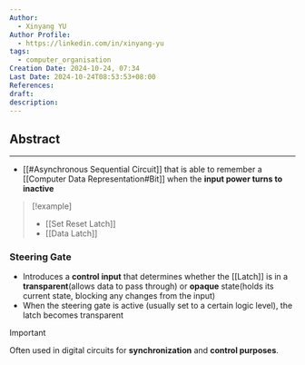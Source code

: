 ```yaml
---
Author:
  - Xinyang YU
Author Profile:
  - https://linkedin.com/in/xinyang-yu
tags:
  - computer_organisation
Creation Date: 2024-10-24, 07:34
Last Date: 2024-10-24T08:53:53+08:00
References: 
draft: 
description: 
---
```

## Abstract
---
- [[#Asynchronous Sequential Circuit]] that is able to remember a [[Computer Data Representation#Bit]] when the **input power turns to inactive**

>[!example]
>- [[Set Reset Latch]]
>- [[Data Latch]]


### Steering Gate
- Introduces a **control input** that determines whether the [[Latch]] is in a **transparent**(allows data to pass through) or **opaque** state(holds its current state, blocking any changes from the input)
- When the steering gate is active (usually set to a certain logic level), the latch becomes transparent

>[!important]
> Often used in digital circuits for **synchronization** and **control purposes**.